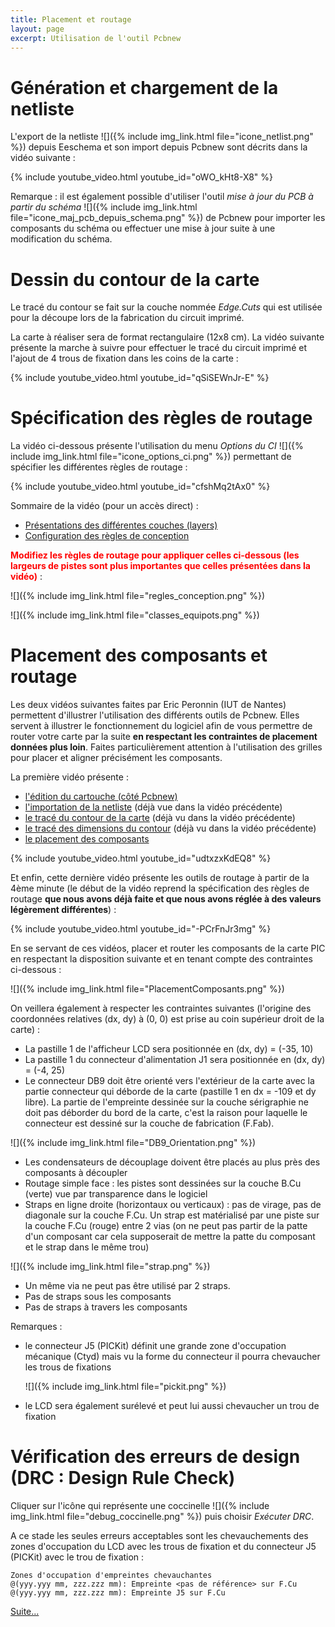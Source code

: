 ```yaml
---
title: Placement et routage
layout: page
excerpt: Utilisation de l'outil Pcbnew
---
```


# Génération et chargement de la netliste

L'export de la netliste ![]({% include img_link.html file="icone_netlist.png" %}) depuis Eeschema et son import depuis Pcbnew sont décrits dans la vidéo suivante :

{% include youtube_video.html youtube_id="oWO_kHt8-X8" %}

Remarque : il est également possible d'utiliser l'outil *mise à jour du PCB à partir du schéma* ![]({% include img_link.html file="icone_maj_pcb_depuis_schema.png" %}) de Pcbnew pour importer les composants du schéma ou effectuer une mise à jour suite à une modification du schéma.

# Dessin du contour de la carte

Le tracé du contour se fait sur la couche nommée *Edge.Cuts* qui est utilisée pour la découpe  lors de la fabrication du circuit imprimé.

La carte à réaliser sera de format rectangulaire (12x8 cm). La vidéo suivante présente la marche à suivre pour effectuer le tracé du circuit imprimé et l'ajout de 4 trous de fixation dans les coins de la carte :

{% include youtube_video.html youtube_id="qSiSEWnJr-E" %}

# Spécification des règles de routage

La vidéo ci-dessous présente l'utilisation du menu *Options du CI* ![]({% include img_link.html file="icone_options_ci.png" %}) permettant de spécifier les différentes règles de routage :

{% include youtube_video.html youtube_id="cfshMq2tAx0" %}

Sommaire de la vidéo (pour un accès direct) :

* <a href="https://www.youtube.com/watch?v=cfshMq2tAx0&t=31s" target="_blank">Présentations des différentes couches (layers)</a>
* <a href="https://www.youtube.com/watch?v=cfshMq2tAx0&t=213s" target="_blank">Configuration des règles de conception</a>

<span style="font-weight: bold;color:red">Modifiez les règles de routage pour appliquer celles ci-dessous (les largeurs de pistes sont plus importantes que celles présentées dans la vidéo)</span> :

![]({% include img_link.html file="regles_conception.png" %})

![]({% include img_link.html file="classes_equipots.png" %})

# Placement des composants et routage

Les deux vidéos suivantes faites par Eric Peronnin (IUT de Nantes) permettent d'illustrer l'utilisation des différents outils de Pcbnew. Elles servent à illustrer le fonctionnement du logiciel afin de vous permettre de router votre carte par la suite **en respectant les contraintes de placement données plus loin**. Faites particulièrement attention à l'utilisation des grilles pour placer et aligner précisément les composants.

La première vidéo présente :

* <a href="https://www.youtube.com/watch?v=udtxzxKdEQ8" target="_blank">l'édition du cartouche (côté Pcbnew)</a>
* <a href="https://www.youtube.com/watch?v=udtxzxKdEQ8&t=91s" target="_blank">l'importation de la netliste</a> (déjà vue dans la vidéo précédente)
* <a href="https://www.youtube.com/watch?v=udtxzxKdEQ8&t=153s" target="_blank">le tracé du contour de la carte</a> (déjà vu dans la vidéo précédente)
* <a href="https://www.youtube.com/watch?v=udtxzxKdEQ8&t=282s" target="_blank">le tracé des dimensions du contour</a> (déjà vu dans la vidéo précédente)
* <a href="https://www.youtube.com/watch?v=udtxzxKdEQ8&t=383s" target="_blank">le placement des composants</a>

{% include youtube_video.html youtube_id="udtxzxKdEQ8" %}

Et enfin, cette dernière vidéo présente les outils de routage à partir de la 4ème minute (le début de la vidéo reprend la spécification des règles de routage **que nous avons déjà faite et que nous avons réglée à des valeurs légèrement différentes**) :

{% include youtube_video.html youtube_id="-PCrFnJr3mg" %}

En se servant de ces vidéos, placer et router les composants de la carte PIC en respectant la disposition suivante et en tenant compte des contraintes ci-dessous :

![]({% include img_link.html file="PlacementComposants.png" %})

On veillera également à respecter les contraintes suivantes (l'origine des coordonnées relatives (dx, dy) à (0, 0) est prise au coin supérieur droit de la carte) :

* La pastille 1 de l'afficheur LCD sera positionnée en (dx, dy) = (-35, 10)
* La pastille 1 du connecteur d'alimentation J1 sera positionnée en (dx, dy) = (-4, 25)
* Le connecteur DB9 doit être orienté vers l'extérieur de la carte avec la partie connecteur qui déborde de la carte (pastille 1 en dx = -109 et dy libre). La partie de l'empreinte dessinée sur la couche sérigraphie ne doit pas déborder du bord de la carte, c'est la raison pour laquelle le connecteur est dessiné sur la couche de fabrication (F.Fab).

![]({% include img_link.html file="DB9_Orientation.png" %})

* Les condensateurs de découplage doivent être placés au plus près des composants à découpler
* Routage simple face : les pistes sont dessinées sur la couche B.Cu (verte) vue par transparence dans le logiciel
* Straps en ligne droite (horizontaux ou verticaux) : pas de virage, pas de diagonale sur la couche F.Cu. Un strap est matérialisé par une piste sur la couche F.Cu (rouge) entre 2 vias (on ne peut pas partir de la patte d'un composant car cela supposerait de mettre la patte du composant et le strap dans le même trou)
  
![]({% include img_link.html file="strap.png" %})

* Un même via ne peut pas être utilisé par 2 straps.
* Pas de straps sous les composants
* Pas de straps à travers les composants
  
Remarques : 
* le connecteur J5 (PICKit) définit une grande zone d'occupation mécanique (Ctyd) mais vu la forme du connecteur il pourra chevaucher les trous de fixations
  
  ![]({% include img_link.html file="pickit.png" %})

* le LCD sera également surélevé et peut lui aussi chevaucher un trou de fixation

# Vérification des erreurs de design (DRC : Design Rule Check)

Cliquer sur l'icône qui représente une coccinelle ![]({% include img_link.html file="debug_coccinelle.png" %}) puis choisir *Exécuter DRC*.

A ce stade les seules erreurs acceptables sont les chevauchements des zones d'occupation du LCD avec les trous de fixation et du connecteur J5 (PICKit) avec le trou de fixation :

```
Zones d'occupation d'empreintes chevauchantes
@(yyy.yyy mm, zzz.zzz mm): Empreinte <pas de référence> sur F.Cu
@(yyy.yyy mm, zzz.zzz mm): Empreinte J5 sur F.Cu
```

[Suite...]({{site.baseurl}}/enonces/tp6)